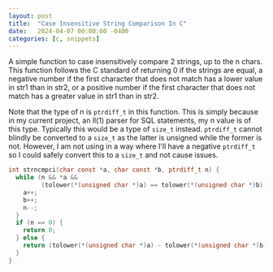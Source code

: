 ```yaml
---
layout: post
title:  "Case Insensitive String Comparison In C"
date:   2024-04-07 00:00:00 -0400
categories: [c, snippets]
---
```


A simple function to case insensitively compare 2 strings, up to the n chars. This function follows the C standard of returning 0 if the strings are equal, a negative number if the first character that does not match has a lower value in str1 than in str2, or a positive number if the first character that does not match has a greater value in str1 than in str2.

Note that the type of n is `ptrdiff_t` in this function. This is simply because in my current project, an ll(1) parser for SQL statements, my n value is of this type. Typically this would be a type of `size_t` instead. `ptrdiff_t` cannot blindly be converted to a `size_t` as the latter is unsigned while the former is not. However, I am not using in a way where I'll have a negative `ptrdiff_t` so I could safely convert this to a `size_t` and not cause issues. 

```c
int strncmpci(char const *a, char const *b, ptrdiff_t n) {
  while (n && *a &&
         (tolower(*(unsigned char *)a) == tolower(*(unsigned char *)b))) {
    a++;
    b++;
    n--;
  }
  if (n == 0) {
    return 0;
  } else {
    return (tolower(*(unsigned char *)a) - tolower(*(unsigned char *)b));
  }
}
```
